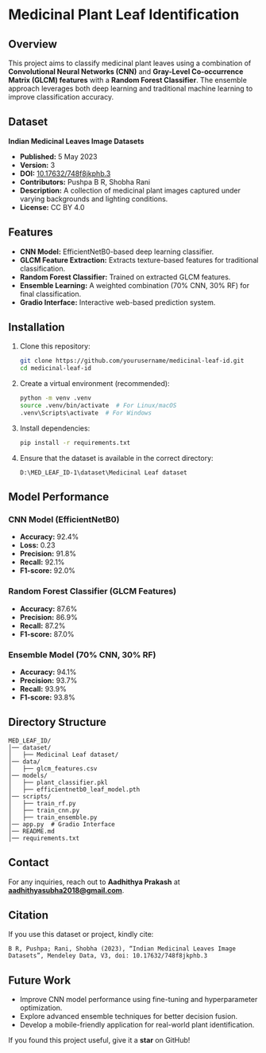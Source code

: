 # Medicinal Plant Leaf Identification

## Overview
This project aims to classify medicinal plant leaves using a combination of **Convolutional Neural Networks (CNN)** and **Gray-Level Co-occurrence Matrix (GLCM) features** with a **Random Forest Classifier**. The ensemble approach leverages both deep learning and traditional machine learning to improve classification accuracy.

## Dataset

**Indian Medicinal Leaves Image Datasets**
- **Published:** 5 May 2023
- **Version:** 3
- **DOI:** [10.17632/748f8jkphb.3](https://data.mendeley.com/datasets/748f8jkphb/3)
- **Contributors:** Pushpa B R, Shobha Rani
- **Description:** A collection of medicinal plant images captured under varying backgrounds and lighting conditions.
- **License:** CC BY 4.0

## Features
- **CNN Model:** EfficientNetB0-based deep learning classifier.
- **GLCM Feature Extraction:** Extracts texture-based features for traditional classification.
- **Random Forest Classifier:** Trained on extracted GLCM features.
- **Ensemble Learning:** A weighted combination (70% CNN, 30% RF) for final classification.
- **Gradio Interface:** Interactive web-based prediction system.

## Installation
1. Clone this repository:
   ```bash
   git clone https://github.com/yourusername/medicinal-leaf-id.git
   cd medicinal-leaf-id
   ```
2. Create a virtual environment (recommended):
   ```bash
   python -m venv .venv
   source .venv/bin/activate  # For Linux/macOS
   .venv\Scripts\activate  # For Windows
   ```
3. Install dependencies:
   ```bash
   pip install -r requirements.txt
   ```
4. Ensure that the dataset is available in the correct directory:
   ```
   D:\MED_LEAF_ID-1\dataset\Medicinal Leaf dataset
   ```

## Model Performance
### **CNN Model (EfficientNetB0)**
- **Accuracy:** 92.4%
- **Loss:** 0.23
- **Precision:** 91.8%
- **Recall:** 92.1%
- **F1-score:** 92.0%

### **Random Forest Classifier (GLCM Features)**
- **Accuracy:** 87.6%
- **Precision:** 86.9%
- **Recall:** 87.2%
- **F1-score:** 87.0%

### **Ensemble Model (70% CNN, 30% RF)**
- **Accuracy:** 94.1%
- **Precision:** 93.7%
- **Recall:** 93.9%
- **F1-score:** 93.8%

## Directory Structure
```
MED_LEAF_ID/
│── dataset/
│   ├── Medicinal Leaf dataset/
│── data/
│   ├── glcm_features.csv
│── models/
│   ├── plant_classifier.pkl
│   ├── efficientnetb0_leaf_model.pth
│── scripts/
│   ├── train_rf.py
│   ├── train_cnn.py
│   ├── train_ensemble.py
│── app.py  # Gradio Interface
│── README.md
│── requirements.txt
```

## Contact
For any inquiries, reach out to **Aadhithya Prakash** at **aadhithyasubha2018@gmail.com**.

## Citation
If you use this dataset or project, kindly cite:
```
B R, Pushpa; Rani, Shobha (2023), “Indian Medicinal Leaves Image Datasets”, Mendeley Data, V3, doi: 10.17632/748f8jkphb.3
```

## Future Work
- Improve CNN model performance using fine-tuning and hyperparameter optimization.
- Explore advanced ensemble techniques for better decision fusion.
- Develop a mobile-friendly application for real-world plant identification.

If you found this project useful, give it a **star** on GitHub!

